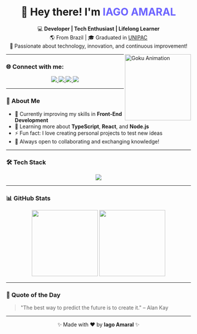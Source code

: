 <h1 align="center">👋 Hey there! I'm <span style="color:#6C63FF;">IAGO AMARAL</span></h1>

<p align="center">
  💻 <b>Developer | Tech Enthusiast | Lifelong Learner</b><br>
  🌎 From Brazil | 🎓 Graduated in <a href="https://unipacto.com.br/">UNIPAC</a><br>
  🚀 Passionate about technology, innovation, and continuous improvement!
</p>

<img align="right" alt="Goku Animation" height="180" src="https://media1.tenor.com/m/Lx9cYlI3mewAAAAC/lr-agl-goku-carnival.gif">

---

### 🌐 Connect with me:
<p align="center">
  <a href="https://instagram.com/iago_amaral01">
    <img src="https://img.shields.io/badge/Instagram-E4405F?style=for-the-badge&logo=instagram&logoColor=white"/>
  </a>
  <a href="https://linkedin.com/in/iago-amaral-2b868b1a4/">
    <img src="https://img.shields.io/badge/LinkedIn-0A66C2?style=for-the-badge&logo=linkedin&logoColor=white"/>
  </a>
  <a href="https://x.com/IagoAmaral19">
    <img src="https://img.shields.io/badge/Twitter-1DA1F2?style=for-the-badge&logo=twitter&logoColor=white"/>
  </a>
  <a href="https://steamcommunity.com/profiles/76561198984280607/">
    <img src="https://img.shields.io/badge/Steam-171A21?style=for-the-badge&logo=steam&logoColor=white"/>
  </a>
</p>

---

### 🧠 About Me
- 🔭 Currently improving my skills in **Front-End Development**
- 🌱 Learning more about **TypeScript**, **React**, and **Node.js**
- ⚡ Fun fact: I love creating personal projects to test new ideas
- 💬 Always open to collaborating and exchanging knowledge!

---

### 🛠️ Tech Stack
<p align="center">
  <img src="https://skillicons.dev/icons?i=react,html,css,js,ts,python,nodejs,mysql,java&theme=dark" />
</p>

---

### 📊 GitHub Stats
<p align="center">
  <img height="180px" src="https://github-readme-stats-sigma-five.vercel.app/api?username=iagoamaral033&show_icons=true&theme=tokyonight&hide_border=true&count_private=true&include_all_commits=true" />
  <img height="180px" src="https://github-readme-stats-sigma-five.vercel.app/api/top-langs/?username=iagoamaral033&layout=compact&langs_count=10&theme=tokyonight&hide_border=true" />
</p>

---

### 💬 Quote of the Day
> "The best way to predict the future is to create it." – Alan Kay

---

<p align="center">✨ Made with ❤️ by <b>Iago Amaral</b> ✨</p>
